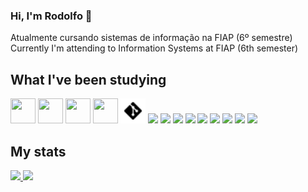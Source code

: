 ### Hi, I'm Rodolfo 👋
Atualmente cursando sistemas de informação na FIAP (6º semestre) <br>
Currently I'm attending to Information Systems at FIAP (6th semester)

## What I've been studying
<img src="https://cdn.jsdelivr.net/gh/devicons/devicon/icons/java/java-original.svg" width="40" height="40"/> <img src="https://cdn.jsdelivr.net/gh/devicons/devicon/icons/javascript/javascript-original.svg" width="40" height="40"/> <img src="https://cdn.jsdelivr.net/gh/devicons/devicon/icons/html5/html5-plain.svg" width="40" height="40"/> <img src="https://cdn.jsdelivr.net/gh/devicons/devicon/icons/css3/css3-plain.svg" width="40" height="40"/> <img src="https://github.com/vorillaz/devicons/blob/master/!PNG/git.png?raw=true" width="40" height="40"> <img src="https://cdn.jsdelivr.net/gh/devicons/devicon@latest/icons/bootstrap/bootstrap-original.svg" /> <img src="https://cdn.jsdelivr.net/gh/devicons/devicon@latest/icons/postgresql/postgresql-original-wordmark.svg" /> <img src="https://cdn.jsdelivr.net/gh/devicons/devicon@latest/icons/oracle/oracle-original.svg" /> <img src="https://cdn.jsdelivr.net/gh/devicons/devicon@latest/icons/figma/figma-original.svg" /> <img src="https://cdn.jsdelivr.net/gh/devicons/devicon@latest/icons/dart/dart-original-wordmark.svg" /> <img src="https://cdn.jsdelivr.net/gh/devicons/devicon@latest/icons/googlecloud/googlecloud-original-wordmark.svg" /> <img src="https://cdn.jsdelivr.net/gh/devicons/devicon@latest/icons/python/python-original.svg" /> <img src="https://cdn.jsdelivr.net/gh/devicons/devicon@latest/icons/linux/linux-original.svg" /> <img src="https://cdn.jsdelivr.net/gh/devicons/devicon@latest/icons/kotlin/kotlin-original-wordmark.svg" />
          
          
          
          
          
          
          

## My stats
<a href="https://github.com/sCima">
  <img height="180em" src="https://github-readme-stats-eight-theta.vercel.app/api?username=sCima&show_icons=true&theme=algolia&include_all_commits=true&count_private=true"/>
  <img height="180em" src="https://github-readme-stats-eight-theta.vercel.app/api/top-langs/?username=sCima&layout=compact&langs_count=8&theme=algolia"/>
</a>

<!--
**sCima/sCima** is a ✨ _special_ ✨ repository because its `README.md` (this file) appears on your GitHub profile.

Here are some ideas to get you started:

- 🔭 I’m currently working on ...
- 🌱 I’m currently learning ...
- 👯 I’m looking to collaborate on ...
- 🤔 I’m looking for help with ...
- 💬 Ask me about ...
- 📫 How to reach me: ...
- 😄 Pronouns: ...
- ⚡ Fun fact: ...
-->
